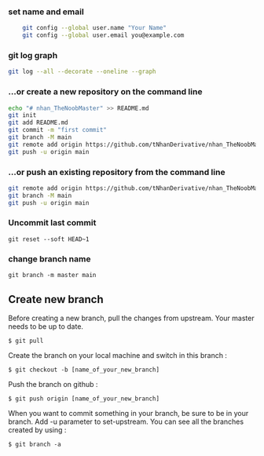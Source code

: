  ### set name and email
```sh
    git config --global user.name "Your Name"
    git config --global user.email you@example.com

```
### git log graph

```bash
git log --all --decorate --oneline --graph
```

### …or create a new repository on the command line

```bash
echo "# nhan_TheNoobMaster" >> README.md
git init
git add README.md
git commit -m "first commit"
git branch -M main
git remote add origin https://github.com/tNhanDerivative/nhan_TheNoobMaster.git
git push -u origin main
```

### …or push an existing repository from the command line

```bash
git remote add origin https://github.com/tNhanDerivative/nhan_TheNoobMaster.git
git branch -M main
git push -u origin main
```

### Uncommit last commit
```
git reset --soft HEAD~1
```

### change branch name
`git branch -m master main`

## Create new branch
Before creating a new branch, pull the changes from upstream. Your master needs to be up to date.

`$ git pull`

Create the branch on your local machine and switch in this branch :

`$ git checkout -b [name_of_your_new_branch]`

Push the branch on github :

`$ git push origin [name_of_your_new_branch]`

When you want to commit something in your branch, be sure to be in your branch. Add -u parameter to set-upstream.
You can see all the branches created by using :

`$ git branch -a`